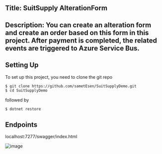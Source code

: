 ## Title: SuitSupply AlterationForm
## Description: You can create an alteration form and create an order based on this form in this project. After payment is completed, the related events are triggered to Azure Service Bus.

## Setting Up

To set up this project, you need to clone the git repo

```sh
$ git clone https://github.com/sametEsen/SuitSupplyDemo.git
$ cd SuitSupplyDemo
```

followed by

```sh
$ dotnet restore
```

## Endpoints
localhost:7277/swagger/index.html

![image](https://github.com/sametEsen/SuitSupply/assets/557444/e8394aca-63ff-48d9-abe1-ed28ef95bade)
